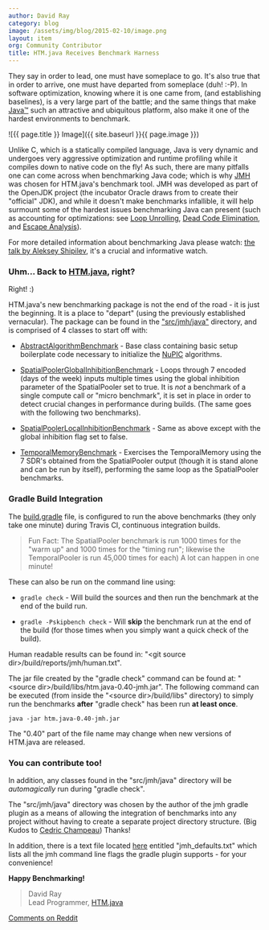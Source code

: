 ```yaml
---
author: David Ray
category: blog
image: /assets/img/blog/2015-02-10/image.png
layout: item
org: Community Contributor
title: HTM.java Receives Benchmark Harness
---
```


They say in order to lead, one must have someplace to go. It's also true that in
order to arrive, one must have departed from someplace (duh! :-P). In software
optimization, knowing where it is one came from, (and establishing baselines),
is a very large part of the battle; and the same things that make
[Java™](http://www.oracle.com/technetwork/java/javase/overview/java8-2100321.html)
such an attractive and ubiquitous platform, also make it one of the hardest
environments to benchmark.

![{{ page.title }} Image]({{ site.baseurl }}{{ page.image }})

Unlike C, which is a statically compiled language, Java is very dynamic and
undergoes very aggressive optimization and runtime profiling while it compiles
down to native code on the fly! As such, there are many pitfalls one can come
across when benchmarking Java code; which is why
[JMH](http://openjdk.java.net/projects/code-tools/jmh/) was chosen for
HTM.java's benchmark tool. JMH was developed as part of the OpenJDK project (the
incubator Oracle draws from to create their "official" JDK), and while it
doesn't make benchmarks infallible, it will help surmount some of the hardest
issues benchmarking Java can present (such as accounting for optimizations: see
[Loop Unrolling](http://en.wikipedia.org/wiki/Loop_unrolling),
[Dead Code Elimination](http://en.wikipedia.org/wiki/Dead_code), and
[Escape Analysis](http://en.wikipedia.org/wiki/Escape_analysis)).

For more detailed information about benchmarking Java please watch:
[the talk by Aleksey Shipilev](http://vimeo.com/78900556),
it's a crucial and informative watch.


### Uhm... Back to [HTM.java](https://github.com/numenta/htm.java), right?

Right! :)

HTM.java's new benchmarking package is not the end of the road - it is just the
beginning. It is a place to "depart" (using the previously established
vernacular). The package can be found in the
["src/jmh/java"](https://github.com/numenta/htm.java/tree/master/src/jmh)
directory, and is comprised of 4 classes to start off with:

* <i></i> [AbstractAlgorithmBenchmark](https://github.com/numenta/htm.java/blob/master/src/jmh/java/org/numenta/nupic/benchmarks/AbstractAlgorithmBenchmark.java) -
  Base class containing basic setup boilerplate code necessary to initialize the
  [NuPIC](https://github.com/numenta/nupic/wiki) algorithms.

* <i></i> [SpatialPoolerGlobalInhibitionBenchmark](https://github.com/numenta/htm.java/blob/master/src/jmh/java/org/numenta/nupic/benchmarks/SpatialPoolerGlobalInhibitionBenchmark.java) -
  Loops through 7 encoded (days of the week) inputs multiple times using the
  global inhibition parameter of the SpatialPooler set to true. It is *not* a
  benchmark of a single compute call or "micro benchmark", it is set in place in
  order to detect crucial changes in performance during builds. (The same goes
  with the following two benchmarks).

* <i></i> [SpatialPoolerLocalInhibitionBenchmark](https://github.com/numenta/htm.java/blob/master/src/jmh/java/org/numenta/nupic/benchmarks/SpatialPoolerLocalInhibitionBenchmark.java) -
  Same as above except with the global inhibition flag set to false.

* <i></i> [TemporalMemoryBenchmark](https://github.com/numenta/htm.java/blob/master/src/jmh/java/org/numenta/nupic/benchmarks/TemporalMemoryBenchmark.java) -
  Exercises the TemporalMemory using the 7 SDR's obtained from the SpatialPooler
  output (though it is stand alone and can be run by itself), performing the
  same loop as the SpatialPooler benchmarks.


### Gradle Build Integration

The [build.gradle](https://github.com/numenta/htm.java/blob/master/build.gradle)
file, is configured to run the above benchmarks (they only take one minute)
during Travis CI, continuous integration builds.

> Fun Fact: The SpatialPooler benchmark is run 1000 times for the "warm up" and
> 1000 times for the "timing run"; likewise the TemporalPooler is run 45,000
> times for each) A lot can happen in one minute!

These can also be run on the command line using:

* <i></i> `gradle check` - Will build the sources and then run the benchmark at
  the end of the build run.

* <i></i> `gradle -Pskipbench check` - Will **skip** the benchmark run at the
  end of the build (for those times when you simply want a quick check of the build).

Human readable results can be found in:
"\<git source dir\>/build/reports/jmh/human.txt".

The jar file created by the "gradle check" command can be found at:
"\<source dir\>/build/libs/htm.java-0.40-jmh.jar". The following command can be
executed (from inside the "\<source dir\>/build/libs" directory) to simply run
the benchmarks **after** "gradle check" has been run **at least once**.

    java -jar htm.java-0.40-jmh.jar

The "0.40" part of the file name may change when new versions of HTM.java
are released.

### You can contribute too!

In addition, any classes found in the "src/jmh/java" directory will be
*automagically* run during "gradle check".

The "src/jmh/java" directory was chosen by the author of the jmh gradle plugin
as a means of allowing the integration of benchmarks into any project without
having to create a separate project directory structure. (Big Kudos to
[Cedric Champeau](https://github.com/melix/jmh-gradle-plugin)) Thanks!

In addition, there is a text file located
[here](https://github.com/numenta/htm.java/tree/master/src/jmh/resources)
entitled "jmh_defaults.txt" which lists all the jmh command line flags the
gradle plugin supports - for your convenience!

**Happy Benchmarking!**

> David Ray <br/>
> Lead Programmer, [HTM.java](https://github.com/numenta/htm.java)

[Comments on Reddit](http://www.reddit.com/r/MachineLearning/comments/2vghup/htmjava_receives_benchmark_harness/)
